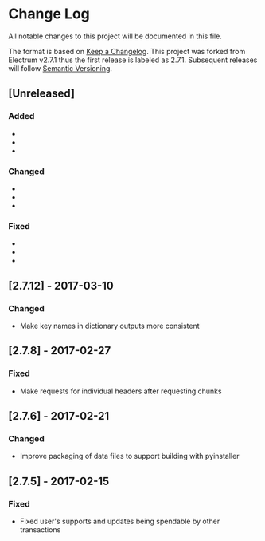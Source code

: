 # Change Log
All notable changes to this project will be documented in this file.

The format is based on [Keep a Changelog](http://keepachangelog.com/).
This project was forked from Electrum v2.7.1 thus the first release is
labeled as 2.7.1. Subsequent releases will follow
[Semantic Versioning](http://semver.org/).

## [Unreleased]
### Added
  *
  *
  *

### Changed
  *
  *
  *

### Fixed
  *
  *
  *

## [2.7.12] - 2017-03-10
### Changed
 * Make key names in dictionary outputs more consistent

## [2.7.8] - 2017-02-27
### Fixed
 * Make requests for individual headers after requesting chunks

## [2.7.6] - 2017-02-21
### Changed
 * Improve packaging of data files to support building with pyinstaller

## [2.7.5] - 2017-02-15
### Fixed
 * Fixed user's supports and updates being spendable by other transactions
